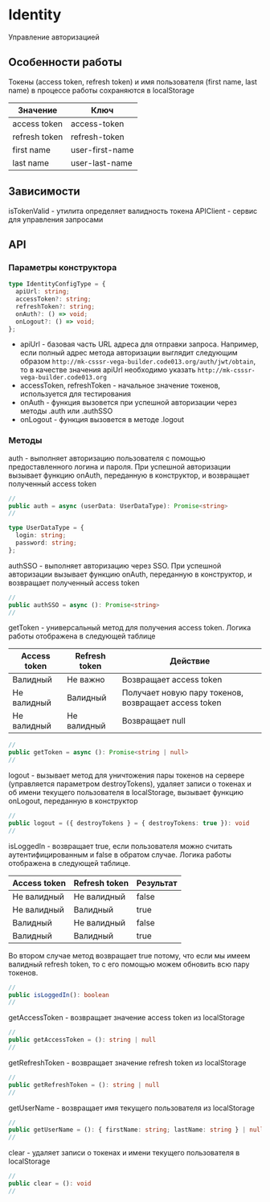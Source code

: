 # Identity

Управление авторизацией

## Особенности работы

Токены (access token, refresh token) и имя пользователя (first name, last name) в процессе работы сохраняются в localStorage

| Значение      | Ключ            |
| ------------- | --------------- |
| access token  | access-token    |
| refresh token | refresh-token   |
| first name    | user-first-name |
| last name     | user-last-name  |

## Зависимости

isTokenValid - утилита определяет валидность токена
APIClient - сервис для управления запросами

## API

### Параметры конструктора

```ts
type IdentityConfigType = {
  apiUrl: string;
  accessToken?: string;
  refreshToken?: string;
  onAuth?: () => void;
  onLogout?: () => void;
};
```

- apiUrl - базовая часть URL адреса для отправки запроса. Например, если полный адрес метода авторизации выглядит следующим образом `http://mk-csssr-vega-builder.code013.org/auth/jwt/obtain`, то в качестве значения apiUrl необходимо указать `http://mk-csssr-vega-builder.code013.org`
- accessToken, refreshToken - начальное значение токенов, используется для тестирования
- onAuth - функция вызовется при успешной авторизации через методы .auth или .authSSO
- onLogout - функция вызовется в методе .logout

### Методы

auth - выполняет авторизацию пользователя с помощью предоставленного логина и пароля. При успешной авторизации вызывает функцию onAuth, переданную в конструктор, и возвращает полученный access token

```ts
//
public auth = async (userData: UserDataType): Promise<string>
//

type UserDataType = {
  login: string;
  password: string;
};
```

authSSO - выполняет авторизацию через SSO. При успешной авторизации вызывает функцию onAuth, переданную в конструктор, и возвращает полученный access token

```ts
//
public authSSO = async (): Promise<string>
//
```

getToken - универсальный метод для получения access token. Логика работы отображена в следующей таблице

| Access token | Refresh token | Действие                                             |
| ------------ | ------------- | ---------------------------------------------------- |
| Валидный     | Не важно      | Возвращает access token                              |
| Не валидный  | Валидный      | Получает новую пару токенов, возвращает access token |
| Не валидный  | Не валидный   | Возвращает null                                      |

```ts
//
public getToken = async (): Promise<string | null>
//
```

logout - вызывает метод для уничтожения пары токенов на сервере (управляется параметром destroyTokens), удаляет записи о токенах и об имени текущего пользователя в localStorage, вызывает функцию onLogout, переданную в конструктор

```ts
//
public logout = ({ destroyTokens } = { destroyTokens: true }): void
//
```

isLoggedIn - возвращает true, если пользователя можно считать аутентифицированным и false в обратом случае. Логика работы отображена в следующей таблице.

| Access token | Refresh token | Результат |
| ------------ | ------------- | --------- |
| Не валидный  | Не валидный   | false     |
| Не валидный  | Валидный      | true      |
| Валидный     | Не валидный   | false     |
| Валидный     | Валидный      | true      |

Во втором случае метод возвращает true потому, что если мы имеем валидный refresh token, то с его помощью можем обновить всю пару токенов.

```ts
//
public isLoggedIn(): boolean
//
```

getAccessToken - возвращает значение access token из localStorage

```ts
//
public getAccessToken = (): string | null
//
```

getRefreshToken - возвращает значение refresh token из localStorage

```ts
//
public getRefreshToken = (): string | null
//
```

getUserName - возвращает имя текущего пользователя из localStorage

```ts
//
public getUserName = (): { firstName: string; lastName: string } | null
//
```

clear - удаляет записи о токенах и имени текущего пользователя в localStorage

```ts
//
public clear = (): void
//
```
